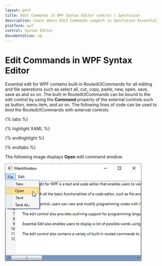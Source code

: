 ```yaml
---
layout: post
title: Edit Commands in WPF Syntax Editor control | Syncfusion
description: Learn about Edit Commands support in Syncfusion Essential Studio WPF Syntax Editor control, its elements and more.
platform: wpf
control: Syntax Editor
documentation: ug
---
```


# Edit Commands in WPF Syntax Editor

Essential edit for WPF contains built-in RoutedUICommands for all editing and file operations such as select all, cut, copy, paste, new, open, save, save as and so on. The built-in RoutedUICommands can be bound to the edit control by using the **Command** property of the external controls such as button, menu item, and so on. The following lines of code can be used to bind the RoutedUICommands with external controls.

{% tabs %}

{% highlight XAML %}

<StackPanel Grid.ColumnSpan="1" Orientation="Horizontal">
    <Menu Background="Transparent" BorderThickness="0,0,1,2">
        <MenuItem Header="_File" Background="Transparent" Width="{Binding}" >      
        <MenuItem Command="{x:Static sfedit:EditCommands.New}" CommandTarget="{Binding ElementName=Edit1}"/>
        <MenuItem Command="{x:Static sfedit:EditCommands.Open}" CommandTarget="{Binding ElementName=Edit1}"/>
        <MenuItem Command="{x:Static sfedit:EditCommands.Find}" CommandTarget="{Binding ElementName=Edit1}"/>
        <MenuItem Command="{x:Static sfedit:EditCommands.Save}" CommandTarget="{Binding ElementName=Edit1}"/>
        <MenuItem Command="{x:Static sfedit:EditCommands.SaveAs}" CommandTarget="{Binding ElementName=Edit1}"/>
    </MenuItem>
</Menu>
    <Menu Background="Transparent" BorderThickness="0,0,1,2">
        <MenuItem Header="_Edit" Background="Transparent" Width="{Binding}" >
            <MenuItem Command="{x:Static sfedit:EditCommands.Copy}" CommandTarget="{Binding ElementName=Edit1}"/>
            <MenuItem Command="{x:Static sfedit:EditCommands.Cut}" CommandTarget="{Binding ElementName=Edit1}"/>
            <MenuItem Command="{x:Static sfedit:EditCommands.Find}" CommandTarget="{Binding ElementName=Edit1}"/>
            <MenuItem Command="{x:Static sfedit:EditCommands.Paste}" CommandTarget="{Binding ElementName=Edit1}"/>
            <MenuItem Command="{x:Static sfedit:EditCommands.Undo}" CommandTarget="{Binding ElementName=Edit1}"/>
        </MenuItem>
    </Menu>
</StackPanel>

<Border BorderThickness="1" BorderBrush="Gray"  Grid.Row="1" Grid.ColumnSpan="2">
    <sfedit:EditControl Name="Edit1" EnableOutlining="False" Background="white" AllowDrop="True" BorderBrush="Black" BorderThickness="0" Margin="0" DocumentSource="C:\Content.txt" ShowLineNumber="True" Grid.Row="1" />
</Border>



{% endhighlight %}

{% endtabs %}


The following image displays **Open** edit command window.

![Edit Commands enabled in Syntax Editor](Edit-Commands_images/edit-commands_img1.png)


